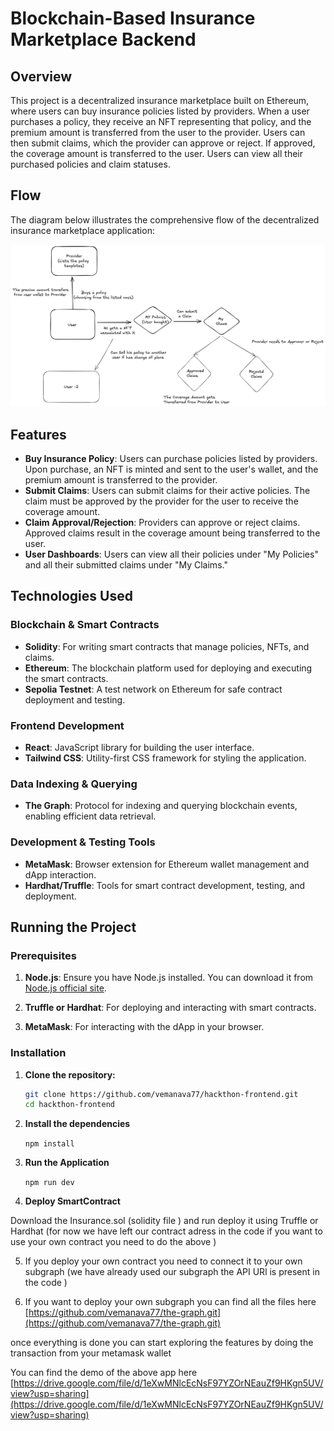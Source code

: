 # Blockchain-Based Insurance Marketplace Backend

## Overview

This project is a decentralized insurance marketplace built on Ethereum, where users can buy insurance policies listed by providers. When a user purchases a policy, they receive an NFT representing that policy, and the premium amount is transferred from the user to the provider. Users can then submit claims, which the provider can approve or reject. If approved, the coverage amount is transferred to the user. Users can view all their purchased policies and claim statuses.

## Flow 
The diagram below illustrates the comprehensive flow of the decentralized insurance marketplace application:


![Flow of the Application](/src/assets/flow.png)
## Features

- **Buy Insurance Policy**: Users can purchase policies listed by providers. Upon purchase, an NFT is minted and sent to the user's wallet, and the premium amount is transferred to the provider.
- **Submit Claims**: Users can submit claims for their active policies. The claim must be approved by the provider for the user to receive the coverage amount.
- **Claim Approval/Rejection**: Providers can approve or reject claims. Approved claims result in the coverage amount being transferred to the user.
- **User Dashboards**: Users can view all their policies under "My Policies" and all their submitted claims under "My Claims."

## Technologies Used

### Blockchain & Smart Contracts
- **Solidity**: For writing smart contracts that manage policies, NFTs, and claims.
- **Ethereum**: The blockchain platform used for deploying and executing the smart contracts.
- **Sepolia Testnet**: A test network on Ethereum for safe contract deployment and testing.

### Frontend Development
- **React**: JavaScript library for building the user interface.
- **Tailwind CSS**: Utility-first CSS framework for styling the application.

### Data Indexing & Querying
- **The Graph**: Protocol for indexing and querying blockchain events, enabling efficient data retrieval.

### Development & Testing Tools
- **MetaMask**: Browser extension for Ethereum wallet management and dApp interaction.
- **Hardhat/Truffle**: Tools for smart contract development, testing, and deployment.




## Running the Project

### Prerequisites

1. **Node.js**: Ensure you have Node.js installed. You can download it from [Node.js official site](https://nodejs.org/).

2. **Truffle or Hardhat**: For deploying and interacting with smart contracts.

3. **MetaMask**: For interacting with the dApp in your browser.


### Installation

1. **Clone the repository:**

   ```bash
   git clone https://github.com/vemanava77/hackthon-frontend.git
   cd hackthon-frontend
   ```


2. **Install the dependencies**

    ```npm install```

3. **Run the Application**

    ```npm run dev```
4. **Deploy SmartContract** 

Download the Insurance.sol (solidity file ) and run deploy it using Truffle or Hardhat 
(for now we have left our contract adress in the code if you want to use your own contract you need to do the above )

5. If you deploy your own contract you need to connect it to your own subgraph
(we have already used our subgraph the API URl is present in the code )

6. If you want to deploy your own subgraph you can find all the files here
    [https://github.com/vemanava77/the-graph.git](https://github.com/vemanava77/the-graph.git)

once everything is done you can start exploring the features by doing the transaction from your metamask wallet


You can find the demo of the above app here 
[https://drive.google.com/file/d/1eXwMNlcEcNsF97YZOrNEauZf9HKgn5UV/view?usp=sharing](https://drive.google.com/file/d/1eXwMNlcEcNsF97YZOrNEauZf9HKgn5UV/view?usp=sharing)